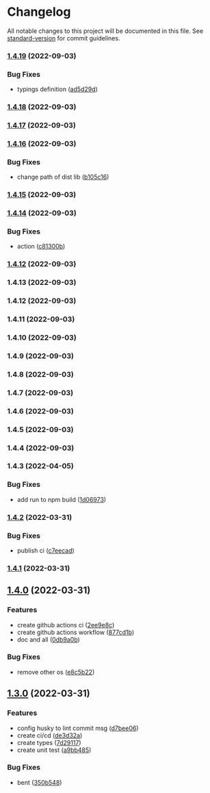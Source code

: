 # Changelog

All notable changes to this project will be documented in this file. See [standard-version](https://github.com/conventional-changelog/standard-version) for commit guidelines.

### [1.4.19](https://github.com/z22092/fast-uuidv4/compare/v1.4.18...v1.4.19) (2022-09-03)


### Bug Fixes

* typings definition ([ad5d29d](https://github.com/z22092/fast-uuidv4/commit/ad5d29de778b88dd5ce1453b7f19c62ac81ea17e))

### [1.4.18](https://github.com/z22092/fast-uuidv4/compare/v1.4.17...v1.4.18) (2022-09-03)

### [1.4.17](https://github.com/z22092/fast-uuidv4/compare/v1.4.16...v1.4.17) (2022-09-03)

### [1.4.16](https://github.com/z22092/fast-uuidv4/compare/v1.4.15...v1.4.16) (2022-09-03)


### Bug Fixes

* change path of dist lib ([b105c16](https://github.com/z22092/fast-uuidv4/commit/b105c163153412c8906d488d98eee08991c86ce4))

### [1.4.15](https://github.com/z22092/fast-uuidv4/compare/v1.4.14...v1.4.15) (2022-09-03)

### [1.4.14](https://github.com/z22092/fast-uuidv4/compare/v1.4.13...v1.4.14) (2022-09-03)


### Bug Fixes

* action ([c81300b](https://github.com/z22092/fast-uuidv4/commit/c81300b7466a51e1327baa51a57dcb263eb4a05e))

### [1.4.12](https://github.com/z22092/fast-uuidv4/compare/v1.4.11...v1.4.12) (2022-09-03)

### 1.4.13 (2022-09-03)

### 1.4.12 (2022-09-03)

### 1.4.11 (2022-09-03)

### 1.4.10 (2022-09-03)

### 1.4.9 (2022-09-03)

### 1.4.8 (2022-09-03)

### 1.4.7 (2022-09-03)

### 1.4.6 (2022-09-03)

### 1.4.5 (2022-09-03)

### 1.4.4 (2022-09-03)

### 1.4.3 (2022-04-05)


### Bug Fixes

* add run to npm build ([1d06973](https://github.com/z22092/fast-uuidv4/commit/1d069730ad5b0b90c482a50c4e4f1d7ac8c91606))

### [1.4.2](https://github.com/z22092/fast-uuidv4/compare/v1.4.1...v1.4.2) (2022-03-31)


### Bug Fixes

* publish ci ([c7eecad](https://github.com/z22092/fast-uuidv4/commit/c7eecad0bb19b8d8c3f6c204fef3748bfcb793fc))

### [1.4.1](https://github.com/z22092/fast-uuidv4/compare/v1.4.0...v1.4.1) (2022-03-31)

## [1.4.0](https://github.com/z22092/fast-uuidv4/compare/v1.3.0...v1.4.0) (2022-03-31)


### Features

* create github actions ci ([2ee9e8c](https://github.com/z22092/fast-uuidv4/commit/2ee9e8c738ed20838e8e63a9413b19e09e640496))
* create github actions workflow ([877cd1b](https://github.com/z22092/fast-uuidv4/commit/877cd1b3b24fd9726a6d12a9fe9c2ca4dbd0f48d))
* doc and all ([0db9a0b](https://github.com/z22092/fast-uuidv4/commit/0db9a0b6d963a88b4cf056f24bb8af68da51cfeb))


### Bug Fixes

* remove other os ([e8c5b22](https://github.com/z22092/fast-uuidv4/commit/e8c5b225b1108d9c1fb020bdf493ad5261d33d5f))

## [1.3.0](https://github.com/z22092/fast-uuidv4/compare/v1.2.1...v1.3.0) (2022-03-31)


### Features

* config husky to lint commit msg ([d7bee06](https://github.com/z22092/fast-uuidv4/commit/d7bee06b414c5ffb12382687106c61fd24ece07a))
* create ci/cd ([de3d32a](https://github.com/z22092/fast-uuidv4/commit/de3d32a40f678553427aa2d1d2ada205969b1a73))
* create types ([7d29117](https://github.com/z22092/fast-uuidv4/commit/7d2911767ff9fdf382663bf7f18ac4003e09d5e6))
* create unit test ([a9bb485](https://github.com/z22092/fast-uuidv4/commit/a9bb48568276f041c7bf17eb7644c55ba9f83670))


### Bug Fixes

* bent ([350b548](https://github.com/z22092/fast-uuidv4/commit/350b548e7ecd8b2273f0e84a517c655d6b2777f0))
